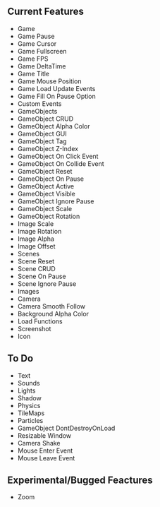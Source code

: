 ## Current Features
- Game
- Game Pause
- Game Cursor
- Game Fullscreen
- Game FPS
- Game DeltaTime
- Game Title
- Game Mouse Position
- Game Load Update Events
- Game Fill On Pause Option
- Custom Events
- GameObjects
- GameObject CRUD
- GameObject Alpha Color
- GameObject GUI
- GameObject Tag
- GameObject Z-Index
- GameObject On Click Event
- GameObject On Collide Event
- GameObject Reset
- GameObject On Pause
- GameObject Active
- GameObject Visible
- GameObject Ignore Pause
- GameObject Scale
- GameObject Rotation
- Image Scale
- Image Rotation
- Image Alpha
- Image Offset
- Scenes
- Scene Reset
- Scene CRUD
- Scene On Pause
- Scene Ignore Pause
- Images
- Camera
- Camera Smooth Follow
- Background Alpha Color
- Load Functions
- Screenshot
- Icon

## To Do
- Text
- Sounds
- Lights
- Shadow
- Physics
- TileMaps
- Particles
- GameObject DontDestroyOnLoad
- Resizable Window
- Camera Shake
- Mouse Enter Event
- Mouse Leave Event

## Experimental/Bugged Feactures
- Zoom
